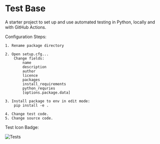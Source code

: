 # Test Base
A starter project to set up and use automated testing in Python, locally and with GitHub Actions.

Configuration Steps:
    
    1. Rename package directory
    
    2. Open setup.cfg...
        Change fields:
            name
            description
            author
            licence
            packages
            install_requirements
            python_requries
            [options.package.data]
            
    3. Install package to env in edit mode:
        pip install -e .
        
    4. Change test code.
    5. Change source code.

 
Test Icon Badge:

![Tests](https://github.com/mterenzi/Test_Base/actions/workflows/tests.yaml/badge.svg)
